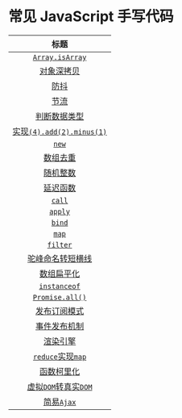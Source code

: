 # 常见 JavaScript 手写代码

|                             标题                             |
| :----------------------------------------------------------: |
| [`Array.isArray`](https://github.com/lzxjack/code-js/blob/master/code-js/01-Array.isArray.js) |
| [对象深拷贝](https://github.com/lzxjack/code-js/blob/master/code-js/02-%E5%AF%B9%E8%B1%A1%E6%B7%B1%E6%8B%B7%E8%B4%9D.js) |
| [防抖](https://github.com/lzxjack/code-js/blob/master/code-js/03-%E9%98%B2%E6%8A%96debounce.js) |
| [节流](https://github.com/lzxjack/code-js/blob/master/code-js/04-%E8%8A%82%E6%B5%81throttle.js) |
| [判断数据类型](https://github.com/lzxjack/code-js/blob/master/code-js/05-%E5%88%A4%E6%96%AD%E6%95%B0%E6%8D%AE%E7%B1%BB%E5%9E%8B.js) |
| [实现`(4).add(2).minus(1)`](https://github.com/lzxjack/code-js/blob/master/code-js/06-%E5%AE%9E%E7%8E%B0(4).add(2).minus(1).js) |
| [`new`](https://github.com/lzxjack/code-js/blob/master/code-js/07-%E5%AE%9E%E7%8E%B0new.js) |
| [数组去重](https://github.com/lzxjack/code-js/blob/master/code-js/08-%E6%95%B0%E7%BB%84%E5%8E%BB%E9%87%8D.js) |
| [随机整数](https://github.com/lzxjack/code-js/blob/master/code-js/09-%E9%9A%8F%E6%9C%BA%E6%95%B4%E6%95%B0.js) |
| [延迟函数](https://github.com/lzxjack/code-js/blob/master/code-js/10-%E5%BB%B6%E8%BF%9F%E5%87%BD%E6%95%B0.js) |
| [`call`](https://github.com/lzxjack/code-js/blob/master/code-js/11-%E5%AE%9E%E7%8E%B0call.js) |
| [`apply`](https://github.com/lzxjack/code-js/blob/master/code-js/12-%E6%89%8B%E5%86%99apply.js) |
| [`bind`](https://github.com/lzxjack/code-js/blob/master/code-js/13-%E6%89%8B%E5%86%99bind.js) |
| [`map`](https://github.com/lzxjack/code-js/blob/master/code-js/14-%E5%AE%9E%E7%8E%B0map.js) |
| [`filter`](https://github.com/lzxjack/code-js/blob/master/code-js/15-%E5%AE%9E%E7%8E%B0filter.js) |
| [驼峰命名转短横线](https://github.com/lzxjack/code-js/blob/master/code-js/18-%E9%A9%BC%E5%B3%B0%E5%91%BD%E5%90%8D%E8%BD%AC%E7%9F%AD%E6%A8%AA%E7%BA%BF.js) |
| [数组扁平化](https://github.com/lzxjack/code-js/blob/master/code-js/19-%E6%95%B0%E7%BB%84%E6%89%81%E5%B9%B3%E5%8C%96.js) |
| [`instanceof`](https://github.com/lzxjack/code-js/blob/master/code-js/20-%E5%AE%9E%E7%8E%B0instanceof.js) |
| [`Promise.all()`](https://github.com/lzxjack/code-js/blob/master/code-js/21-PromiseAll.js) |
| [发布订阅模式](https://github.com/lzxjack/code-js/blob/master/code-js/22-%E5%8F%91%E5%B8%83%E8%AE%A2%E9%98%85%E6%A8%A1%E5%BC%8F.js) |
| [事件发布机制](https://github.com/lzxjack/code-js/blob/master/code-js/23-%E4%BA%8B%E4%BB%B6%E5%8F%91%E5%B8%83%E6%9C%BA%E5%88%B6.js) |
| [渲染引擎](https://github.com/lzxjack/code-js/blob/master/code-js/24-%E6%B8%B2%E6%9F%93%E5%BC%95%E6%93%8E.js) |
| [`reduce`实现`map`](https://github.com/lzxjack/code-js/blob/master/code-js/25-reduce%E5%AE%9E%E7%8E%B0map.js) |
| [函数柯里化](https://github.com/lzxjack/code-js/blob/master/code-js/26-%E5%87%BD%E6%95%B0%E6%9F%AF%E9%87%8C%E5%8C%96.js) |
| [虚拟`DOM`转真实`DOM`](https://github.com/lzxjack/code-js/blob/master/code-js/27-%E8%99%9A%E6%8B%9FDOM%E8%BD%AC%E7%9C%9F%E5%AE%9EDOM.js) |
| [简易`Ajax`](https://github.com/lzxjack/code-js/blob/master/code-js/28-%E7%AE%80%E6%98%93Ajax.js) |



